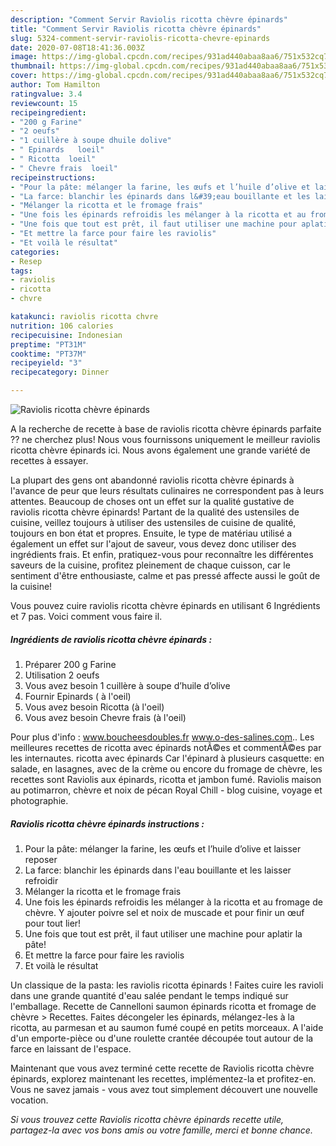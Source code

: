 ```yaml
---
description: "Comment Servir Raviolis ricotta chèvre épinards"
title: "Comment Servir Raviolis ricotta chèvre épinards"
slug: 5324-comment-servir-raviolis-ricotta-chevre-epinards
date: 2020-07-08T18:41:36.003Z
image: https://img-global.cpcdn.com/recipes/931ad440abaa8aa6/751x532cq70/raviolis-ricotta-chevre-epinards-photo-principale-de-la-recette.jpg
thumbnail: https://img-global.cpcdn.com/recipes/931ad440abaa8aa6/751x532cq70/raviolis-ricotta-chevre-epinards-photo-principale-de-la-recette.jpg
cover: https://img-global.cpcdn.com/recipes/931ad440abaa8aa6/751x532cq70/raviolis-ricotta-chevre-epinards-photo-principale-de-la-recette.jpg
author: Tom Hamilton
ratingvalue: 3.4
reviewcount: 15
recipeingredient:
- "200 g Farine"
- "2 oeufs"
- "1 cuillère à soupe dhuile dolive"
- " Epinards   loeil"
- " Ricotta  loeil"
- " Chevre frais  loeil"
recipeinstructions:
- "Pour la pâte: mélanger la farine, les œufs et l’huile d’olive et laisser reposer"
- "La farce: blanchir les épinards dans l&#39;eau bouillante et les laisser refroidir"
- "Mélanger la ricotta et le fromage frais"
- "Une fois les épinards refroidis les mélanger à la ricotta et au fromage de chèvre. Y ajouter poivre sel et noix de muscade et pour finir un œuf pour tout lier!"
- "Une fois que tout est prêt, il faut utiliser une machine pour aplatir la pâte!"
- "Et mettre la farce pour faire les raviolis"
- "Et voilà le résultat"
categories:
- Resep
tags:
- raviolis
- ricotta
- chvre

katakunci: raviolis ricotta chvre 
nutrition: 106 calories
recipecuisine: Indonesian
preptime: "PT31M"
cooktime: "PT37M"
recipeyield: "3"
recipecategory: Dinner

---
```



![Raviolis ricotta chèvre épinards](https://img-global.cpcdn.com/recipes/931ad440abaa8aa6/751x532cq70/raviolis-ricotta-chevre-epinards-photo-principale-de-la-recette.jpg)

A la recherche de recette à base de raviolis ricotta chèvre épinards parfaite ?? ne cherchez plus! Nous vous fournissons uniquement le meilleur raviolis ricotta chèvre épinards ici. Nous avons également une grande variété de recettes à essayer.

La plupart des gens ont abandonné raviolis ricotta chèvre épinards à l'avance de peur que leurs résultats culinaires ne correspondent pas à leurs attentes. Beaucoup de choses ont un effet sur la qualité gustative de raviolis ricotta chèvre épinards! Partant de la qualité des ustensiles de cuisine, veillez toujours à utiliser des ustensiles de cuisine de qualité, toujours en bon état et propres. Ensuite, le type de matériau utilisé a également un effet sur l'ajout de saveur, vous devez donc utiliser des ingrédients frais. Et enfin, pratiquez-vous pour reconnaître les différentes saveurs de la cuisine, profitez pleinement de chaque cuisson, car le sentiment d'être enthousiaste, calme et pas pressé affecte aussi le goût de la cuisine!

<!--inarticleads1-->

Vous pouvez cuire raviolis ricotta chèvre épinards en utilisant 6 Ingrédients et 7 pas. Voici comment vous faire il.

##### Ingrédients de raviolis ricotta chèvre épinards :

1. Préparer 200 g Farine
1. Utilisation 2 oeufs
1. Vous avez besoin 1 cuillère à soupe d’huile d’olive
1. Fournir  Epinards ( à l&#39;oeil)
1. Vous avez besoin  Ricotta (à l&#39;oeil)
1. Vous avez besoin  Chevre frais (à l&#39;oeil)


Pour plus d&#39;info : www.boucheesdoubles.fr www.o-des-salines.com.. Les meilleures recettes de ricotta avec épinards notÃ©es et commentÃ©es par les internautes. ricotta avec épinards Car l&#39;épinard à plusieurs casquette: en salade, en lasagnes, avec de la crème ou encore du fromage de chèvre, les recettes sont Raviolis aux épinards, ricotta et jambon fumé. Raviolis maison au potimarron, chèvre et noix de pécan Royal Chill - blog cuisine, voyage et photographie. 

<!--inarticleads2-->

##### Raviolis ricotta chèvre épinards instructions :

1. Pour la pâte: mélanger la farine, les œufs et l’huile d’olive et laisser reposer
1. La farce: blanchir les épinards dans l&#39;eau bouillante et les laisser refroidir
1. Mélanger la ricotta et le fromage frais
1. Une fois les épinards refroidis les mélanger à la ricotta et au fromage de chèvre. Y ajouter poivre sel et noix de muscade et pour finir un œuf pour tout lier!
1. Une fois que tout est prêt, il faut utiliser une machine pour aplatir la pâte!
1. Et mettre la farce pour faire les raviolis
1. Et voilà le résultat


Un classique de la pasta: les raviolis ricotta épinards ! Faites cuire les ravioli dans une grande quantité d&#39;eau salée pendant le temps indiqué sur l&#39;emballage. Recette de Cannelloni saumon épinards ricotta et fromage de chèvre &gt; Recettes. Faites décongeler les épinards, mélangez-les à la ricotta, au parmesan et au saumon fumé coupé en petits morceaux. A l&#39;aide d&#39;un emporte-pièce ou d&#39;une roulette crantée découpée tout autour de la farce en laissant de l&#39;espace. 

<!--inarticleads1-->

<p>
Maintenant que vous avez terminé cette recette de Raviolis ricotta chèvre épinards, explorez maintenant les recettes, implémentez-la et profitez-en. Vous ne savez jamais - vous avez tout simplement découvert une nouvelle vocation.
</p>

<p>
<i>Si vous trouvez cette Raviolis ricotta chèvre épinards recette utile, partagez-la avec vos bons amis ou votre famille, merci et bonne chance.</i>
</p>
